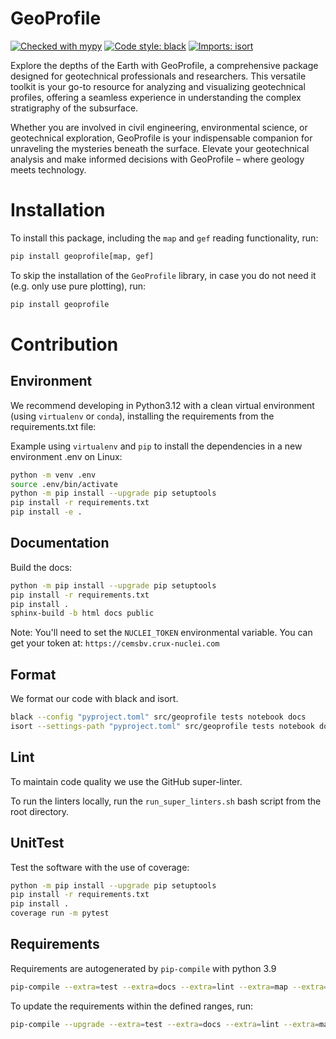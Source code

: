 # GeoProfile

[![Checked with mypy](http://www.mypy-lang.org/static/mypy_badge.svg)](http://mypy-lang.org/)
[![Code style: black](https://img.shields.io/badge/code%20style-black-000000.svg)](https://github.com/psf/black)
[![Imports: isort](https://img.shields.io/badge/%20imports-isort-%231674b1?style=flat&labelColor=ef8336)](https://pycqa.github.io/isort/)

Explore the depths of the Earth with GeoProfile, a comprehensive package designed for geotechnical professionals and
researchers. This versatile toolkit is your go-to resource for analyzing and visualizing geotechnical profiles, offering
a seamless experience in understanding the complex stratigraphy of the subsurface.

Whether you are involved in civil engineering, environmental science, or geotechnical exploration, GeoProfile is your
indispensable companion for unraveling the mysteries beneath the surface. Elevate your geotechnical analysis and make
informed decisions with GeoProfile – where geology meets technology.

# Installation

To install this package, including the `map` and `gef` reading functionality, run:

```bash
pip install geoprofile[map, gef]
```

To skip the installation of the `GeoProfile` library, in case you do not need it (e.g. only use pure plotting), run:

```bash
pip install geoprofile
```

# Contribution

## Environment

We recommend developing in Python3.12 with a clean virtual environment (using `virtualenv` or `conda`), installing the
requirements from the requirements.txt file:

Example using `virtualenv` and `pip` to install the dependencies in a new environment .env on Linux:

```bash
python -m venv .env
source .env/bin/activate
python -m pip install --upgrade pip setuptools
pip install -r requirements.txt
pip install -e .
```

## Documentation

Build the docs:

```bash
python -m pip install --upgrade pip setuptools
pip install -r requirements.txt
pip install .
sphinx-build -b html docs public
```

Note: You'll need to set the `NUCLEI_TOKEN` environmental variable.
You can get your token at: `https://cemsbv.crux-nuclei.com`

## Format

We format our code with black and isort.

```bash
black --config "pyproject.toml" src/geoprofile tests notebook docs
isort --settings-path "pyproject.toml" src/geoprofile tests notebook docs
```

## Lint

To maintain code quality we use the GitHub super-linter.

To run the linters locally, run the `run_super_linters.sh` bash script from the root directory.

## UnitTest

Test the software with the use of coverage:

```bash
python -m pip install --upgrade pip setuptools
pip install -r requirements.txt
pip install .
coverage run -m pytest
```

## Requirements

Requirements are autogenerated by `pip-compile` with python 3.9

```bash
pip-compile --extra=test --extra=docs --extra=lint --extra=map --extra=gef --output-file=requirements.txt pyproject.toml
```

To update the requirements within the defined ranges, run:

```bash
pip-compile --upgrade --extra=test --extra=docs --extra=lint --extra=map --extra=gef --output-file=requirements.txt pyproject.toml
```